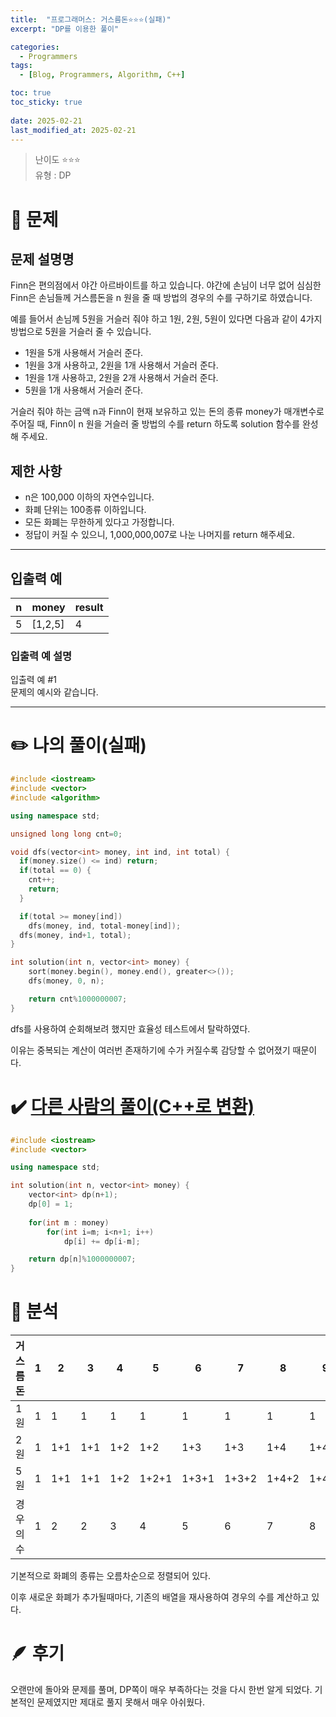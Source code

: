 ```yaml
---
title:  "프로그래머스: 거스름돈⭐⭐⭐(실패)"
excerpt: "DP를 이용한 풀이"

categories:
  - Programmers
tags:
  - [Blog, Programmers, Algorithm, C++]

toc: true
toc_sticky: true
 
date: 2025-02-21
last_modified_at: 2025-02-21
---
```

> 난이도 ⭐⭐⭐  
> 유형 : DP

# 🧐 문제
## 문제 설명명

Finn은 편의점에서 야간 아르바이트를 하고 있습니다. 야간에 손님이 너무 없어 심심한 Finn은 손님들께 거스름돈을 n 원을 줄 때 방법의 경우의 수를 구하기로 하였습니다.

예를 들어서 손님께 5원을 거슬러 줘야 하고 1원, 2원, 5원이 있다면 다음과 같이 4가지 방법으로 5원을 거슬러 줄 수 있습니다.

- 1원을 5개 사용해서 거슬러 준다.
- 1원을 3개 사용하고, 2원을 1개 사용해서 거슬러 준다.
- 1원을 1개 사용하고, 2원을 2개 사용해서 거슬러 준다.
- 5원을 1개 사용해서 거슬러 준다.

거슬러 줘야 하는 금액 n과 Finn이 현재 보유하고 있는 돈의 종류 money가 매개변수로 주어질 때, Finn이 n 원을 거슬러 줄 방법의 수를 return 하도록 solution 함수를 완성해 주세요.

## 제한 사항

- n은 100,000 이하의 자연수입니다.
- 화폐 단위는 100종류 이하입니다.
- 모든 화폐는 무한하게 있다고 가정합니다.
- 정답이 커질 수 있으니, 1,000,000,007로 나눈 나머지를 return 해주세요.

---

## 입출력 예

|n|money|result|
|---|---|---|
|5|[1,2,5]|4|

### 입출력 예 설명

입출력 예 #1  
문제의 예시와 같습니다.

---
# ✏️ 나의 풀이(실패)
```cpp
#include <iostream>
#include <vector>
#include <algorithm>

using namespace std;

unsigned long long cnt=0;

void dfs(vector<int> money, int ind, int total) {
  if(money.size() <= ind) return;
  if(total == 0) {
    cnt++;
    return;
  }

  if(total >= money[ind])
    dfs(money, ind, total-money[ind]);
  dfs(money, ind+1, total);
}

int solution(int n, vector<int> money) {   
    sort(money.begin(), money.end(), greater<>());
    dfs(money, 0, n);

    return cnt%1000000007;
}
```

dfs를 사용하여 순회해보려 했지만 효율성 테스트에서 탈락하였다.

이유는 중복되는 계산이 여러번 존재하기에 수가 커질수록 감당할 수 없어졌기 때문이다.

# ✔️ [다른 사람의 풀이(C++로 변환)](https://letzgorats.tistory.com/entry/%ED%94%84%EB%A1%9C%EA%B7%B8%EB%9E%98%EB%A8%B8%EC%8A%A4-%EC%BD%94%EB%94%A9%ED%85%8C%EC%8A%A4%ED%8A%B8-%EC%97%B0%EC%8A%B5-%EA%B1%B0%EC%8A%A4%EB%A6%84%EB%8F%88Python)
```cpp
#include <iostream>
#include <vector>

using namespace std;

int solution(int n, vector<int> money) {   
    vector<int> dp(n+1);
    dp[0] = 1;
    
    for(int m : money)
        for(int i=m; i<n+1; i++)
            dp[i] += dp[i-m];

    return dp[n]%1000000007;
}
```

# 🧐 분석
|거스름돈|1|2|3|4|5|6|7|8|9|
|---|---|---|---|---|---|---|---|---|---|
|1원|1|1|1|1|1|1|1|1|1|
|2원|1|1+1|1+1|1+2|1+2|1+3|1+3|1+4|1+4|
|5원|1|1+1|1+1|1+2|1+2+1|1+3+1|1+3+2|1+4+2|1+4+3|
|경우의 수|1|2|2|3|4|5|6|7|8|

기본적으로 화폐의 종류는 오름차순으로 정렬되어 있다.  

이후 새로운 화폐가 추가될때마다, 기존의 배열을 재사용하여 경우의 수를 계산하고 있다.



# 🪶 후기
오랜만에 돌아와 문제를 풀며, DP쪽이 매우 부족하다는 것을 다시 한번 알게 되었다.
기본적인 문제였지만 제대로 풀지 못해서 매우 아쉬웠다.

